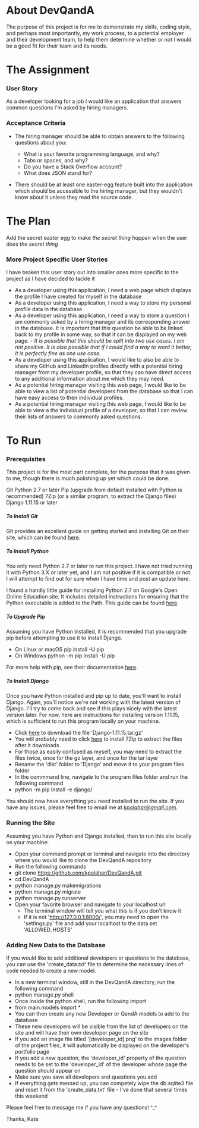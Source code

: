 # About DevQandA

The purpose of this project is for me to demonstrate my skills, coding style, and perhaps most importantly, my work process, to a potential employer and their development team, to help them determine whether or not I would be a good fit for their team and its needs.


# The Assignment

### User Story

As a developer looking for a job I would like an application that answers common questions I'm asked by hiring managers.

### Acceptance Criteria

 - The hiring manager should be able to obtain answers to the following questions about you:

   - What is your favorite programming language, and why?
   - Tabs or spaces, and why?
   - Do you have a Stack Overflow account?
   - What does JSON stand for?

 - There should be at least one easter-egg feature built into the application which should be accessible to the hiring manager, but they wouldn't know about it unless they read the source code.


# The Plan

Add the secret easter egg to make *the secret thing happen* when the user *does the secret thing*

### More Project Specific User Stories

I have broken this user story out into smaller ones more specific to the project as I have decided to tackle it

 - As a developer using this application, I need a web page which displays the profile I have created for myself in the database
 - As a developer using this application, I need a way to store my personal profile data in the database
 - As a developer using this application, I need a way to store a question I am commonly asked by a hiring manager and its corresponding answer in the database. It is important that this question be able to be linked back to my profile in some way, so that it can be displayed on my web page. - *It is possible that this should be split into two use cases. I am not positive. It is also possible that if I could find a way to word it better, it is perfectly fine as one use case.*
 - As a developer using this application, I would like to also be able to share my GitHub and LinkedIn profiles directly with a potential hiring manager from my developer profile, so that they can have direct access to any additional information about me which they may need.
 - As a potential hiring manager visiting this web page, I would like to be able to view a list of potential developers from the database so that I can have easy access to their individual profiles.
 - As a potential hiring manager visiting this web page, I would like to be able to view a the individual profile of a developer, so that I can review their lists of answers to commonly asked questions.


# To Run

### Prerequisites

This project is for the most part complete, for the purpose that it was given to me, though there is much polishing up yet which could be done.

Git
Python 2.7 or later
Pip (upgrade from default installed with Python is recommended)
7Zip (or a similar program, to extract the Django files)
Django 1.11.15 or later

##### To Install Git

Git provides an excellent guide on getting started and installing Git on their site, which can be found [here](https://git-scm.com/book/en/v2/Getting-Started-Installing-Git).

##### To Install Python

You only need Python 2.7 or later to run this project. I have not tried running it with Python 3.X or later yet, and I am not positive if it is compatible or not. I will attempt to find out for sure when I have time and post an update here.

I found a handly little guide for installing Python 2.7 on Google's Open Online Education site. It includes detailed instructions for ensuring that the Python executable is added to the Path. This guide can be found [here](https://edu.google.com/openonline/course-builder/docs/1.10/set-up-course-builder/check-for-python.html).

##### To Upgrade Pip

Assuming you have Python installed, it is recommended that you upgrade pip before attempting to use it to install Django.

 - On Linux or macOS
     pip install -U pip
 - On Windows
     python -m pip install -U pip

For more help with pip, see their documentation [here](https://pip.pypa.io/en/stable/installing/#upgrading-pip).

##### To Install Django

Once you have Python installed and pip up to date, you'll want to install Django. Again, you'll notice we're not working with the latest version of Django. I'll try to come back and see if this plays nicely with the latest version later. For now, here are instructions for installing version 1.11.15, which is sufficient to run this program locally on your machine.

 - Click [here](https://www.djangoproject.com/download/1.11.15/tarball/) to download the file 'Django-1.11.15.tar.gz'
 - You will probably need to click [here](https://www.7-zip.org/) to install 7Zip to extract the files after it downloads
 - For those as easily confused as myself, you may need to extract the files twice, once for the gz layer, and once for the tar layer
 - Rename the 'dist' folder to 'Django' and move it to your program files folder
 - In the commmand line, navigate to the program files folder and run the following command
 - python -m pip install -e django/

You should now have everything you need installed to run the site. If you have any issues, please feel free to email me at *kpolahar@gmail.com*.


### Running the Site

Assuming you have Python and Django installed, then to run this site locally on your machine:
 - Open your command prompt or terminal and navigate into the directory where you would like to clone the DevQandA repository
 - Run the following commands
 - git clone https://github.com/kpolahar/DevQandA.git
 - cd DevQandA
 - python manage.py makemigrations
 - python manage.py migrate
 - python manage.py runserver
 - Open your favorite browser and navigate to your localhost url
     - The terminal window will tell you what this is if you don't know it
     - If it is not 'http://127.0.0.1:8000/', you may need to open the 'settings.py' file and add your localhost to the data set 'ALLOWED_HOSTS'

### Adding New Data to the Database

If you would like to add additional developers or questions to the database, you can use the 'create_data.txt' file to determine the necessary lines of code needed to create a new model.

 - In a new terminal window, still in the DevQandA directory, run the following command
 - python manage.py shell
 - Once inside the python shell, run the following import
 - from main.models import *
 - You can then create any new Developer or QandA models to add to the database
 - These new developers will be visible from the list of developers on the site and will have their own developer page on the site
 - If you add an image file titled '[developer_id].png' to the images folder of the project files, it will automatically be displayed on the developer's portfolio page
 - If you add a new question, the 'developer_id' property of the question needs to be set to the 'developer_id' of the developer whose page the question should appear on
 - Make sure you save all developers and questions you add
 - If everything gets messed up, you can competely wipe the db.sqlite3 file and reset it from the 'create_data.txt' file - I've done that several times this weekend

 Please feel free to message me if you have any questions! ^_^

Thanks,
Kate